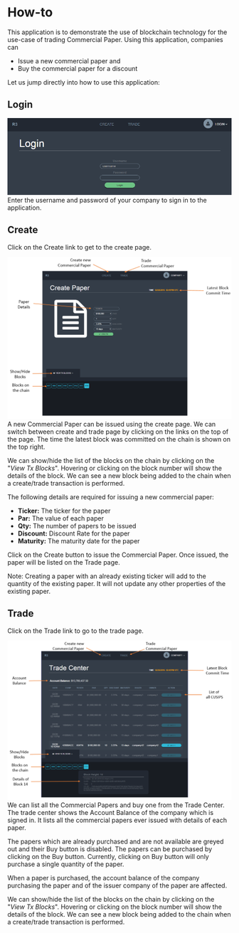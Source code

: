 # How-to

This application is to demonstrate the use of blockchain technology for the use-case of trading Commercial Paper. Using this application, companies can 

* Issue a new commercial paper and 
* Buy the commercial paper for a discount

Let us jump directly into how to use this application:

## Login

![Login screen](/img/login.png)
Enter the username and password of your company to sign in to the application.
	
## Create

Click on the Create link to get to the create page.

![Labelled Create Page](/img/create_marked.png)
A new Commercial Paper can be issued using the create page. 
We can switch between create and trade page by clicking on the links on the top of the page. 
The time the latest block was committed on the chain is shown on the top right.

We can show/hide the list of the blocks on the chain by clicking on the "*View Tx Blocks*". 
Hovering or clicking on the block number will show the details of the block.
We can see a new block being added to the chain when a create/trade transaction is performed.

The following details are required for issuing a new commercial paper:
* **Ticker:** The ticker for the paper
* **Par:** The value of each paper
* **Qty:** The number of papers to be issued
* **Discount:** Discount Rate for the paper
* **Maturity:** The maturity date for the paper

Click on the Create button to issue the Commercial Paper. Once issued, the paper will be listed on the Trade page.

Note: Creating a paper with an already existing ticker will add to the quantity of the existing paper.
It will not update any other properties of the existing paper.

## Trade

Click on the Trade link to go to the trade page.

![Labelled Trade Page](/img/trade_marked.png)
We can list all the Commercial Papers and buy one from the Trade Center.
The trade center shows the Account Balance of the company which is signed in.
It lists all the commercial papers ever issued with details of each paper.

The papers which are already purchased and are not available are greyed out and their Buy button is disabled.
The papers can be purchased by clicking on the Buy button. 
Currently, clicking on Buy button will only purchase a single quantity of the paper.

When a paper is purchased, the account balance of the company purchasing the paper and of the issuer company of the paper are affected.  

We can show/hide the list of the blocks on the chain by clicking on the "*View Tx Blocks*". 
Hovering or clicking on the block number will show the details of the block.
We can see a new block being added to the chain when a create/trade transaction is performed.

